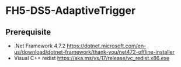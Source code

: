 # FH5-DS5-AdaptiveTrigger
## Prerequisite
- .Net Framework 4.7.2
https://dotnet.microsoft.com/en-us/download/dotnet-framework/thank-you/net472-offline-installer
- Visual C++ redist
https://aka.ms/vs/17/release/vc_redist.x86.exe
